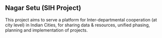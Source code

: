 
## Nagar Setu (SIH Project)

This project aims to serve a platform for Inter-departmental cooperation (at city level) in Indian Cities, for sharing data & resources, unified phasing, planning and implementation of projects.


